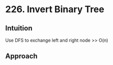 # 226. Invert Binary Tree

## Intuition
Use DFS to exchange left and right node >> O(n)

## Approach
